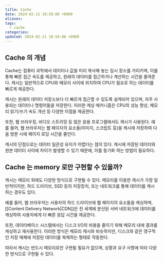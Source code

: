 ```yaml
---
title: Cache
date: 2024-02-21 10:59:00 +0900
aliases: 
tags:
  - cache
categories: 
updated: 2024-02-21 10:59:06 +0900
---
```


## Cache 의 개념

Cache는 컴퓨터 과학에서 데이터나 값을 미리 복사해 놓는 임시 장소를 가리키며, 이를 통해 빠른 접근 속도를 제공하고, 원래의 데이터를 접근하거나 계산하는 시간을 줄여준다. 캐시는 일반적으로 CPU와 메모리 사이에 위치하여 CPU가 필요로 하는 데이터를 빠르게 제공한다.

캐시는 원래의 데이터 저장소보다 더 빠르게 접근할 수 있도록 설계되어 있으며, 자주 사용되는 데이터나 명령어들을 저장한다. 이러한 캐싱 메커니즘은 CPU의 성능 향상, 메모리 읽기/쓰기 속도 개선 등 다양한 이점을 제공한다.

또한, 웹 브라우징, 비디오 스트리밍 등 많은 응용 프로그램에서도 캐시가 사용된다. 예를 들어, 웹 브라우저는 웹 페이지의 요소들(이미지, 스크립트 등)을 캐시에 저장하여 다음 방문 시에 페이지 로딩 시간을 줄인다.

캐시의 단점으로는 데이터 일관성 유지가 어렵다는 점이 있다. 캐시에 저장된 데이터와 원본 데이터 사이에 차이가 발생할 수 있기 때문에, 이를 동기화 하는 방법이 필요하다.

## Cache 는 memory 로만 구현할 수 있을까?

캐시는 메모리 외에도 다양한 방식으로 구현될 수 있다. 메모리를 이용한 캐시가 가장 일반적이지만, 하드 드라이브, SSD 등의 저장장치, 또는 네트워크를 통해 데이터를 캐시하는 경우도 있다.

예를 들어, 웹 브라우저는 사용자의 하드 드라이브에 웹 페이지의 요소들을 캐싱하며, [[Content Delivery Network|CDN]]은 전 세계에 분산된 서버 네트워크에 데이터를 캐싱하여 사용자에게 더 빠른 응답 시간을 제공한다.

또한, 데이터베이스 시스템에서는 디스크 I/O의 비용을 줄이기 위해 메모리 내에 결과를 캐싱하고 재사용한다. 이러한 방식은 메모리 캐시와 비슷하지만, 디스크와 같은 영구적인 저장 매체에 저장된 데이터를 복제하는 형태로 작동한다.

따라서 캐시는 반드시 메모리로만 구현될 필요가 없으며, 상황과 요구 사항에 따라 다양한 방식으로 구현될 수 있다.
